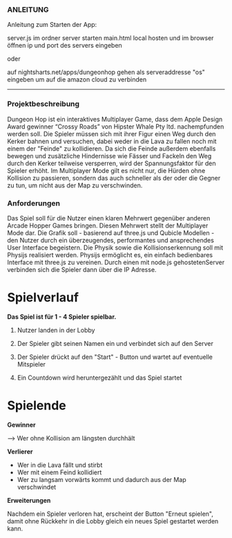 ### ANLEITUNG ###

Anleitung zum Starten der App:

server.js im ordner server starten
main.html local hosten und im browser öffnen
ip und port des servers eingeben

oder

auf nightsharts.net/apps/dungeonhop gehen
als serveraddresse "os" eingeben um auf die amazon cloud zu verbinden
_________________________________________________
 
### Projektbeschreibung ###

Dungeon Hop ist ein interaktives Multiplayer Game, dass dem Apple Design Award
gewinner “Crossy Roads” von Hipster Whale Pty ltd. nachempfunden werden soll.
Die Spieler müssen sich mit ihrer Figur einen Weg durch den Kerker bahnen und versuchen, dabei weder in die Lava zu fallen noch mit einem der "Feinde" zu kollidieren. 
Da sich die Feinde außerdem ebenfalls bewegen und zusätzliche Hindernisse wie Fässer und Fackeln den Weg durch den Kerker teilweise versperren, wird der Spannungsfaktor für den Spieler erhöht. 
Im Multiplayer Mode gilt es nicht nur, die Hürden ohne Kollision zu passieren, sondern das auch schneller als der oder die Gegner zu tun, um nicht aus der Map zu verschwinden.

### Anforderungen ###
Das Spiel soll für die Nutzer einen klaren Mehrwert gegenüber anderen Arcade Hopper
Games bringen. Diesen Mehrwert stellt der Multiplayer Mode dar.
Die Grafik soll - basierend auf three.js und Qubicle Modellen - den Nutzer durch ein
überzeugendes, performantes und ansprechendes User Interface begeistern.
Die Physik sowie die Kollisionserkennung soll mit Physijs realisiert werden. Physijs
ermöglicht es, ein einfach bedienbares Interface mit three.js zu vereinen.
Durch einen mit node.js gehostetenServer verbinden sich die Spieler dann über die IP
Adresse.


# Spielverlauf #

**Das Spiel ist für 1 - 4 Spieler spielbar.**

1. Nutzer landen in der Lobby

2. Der Spieler gibt seinen Namen ein und verbindet sich auf den Server

3. Der Spieler drückt auf den "Start" - Button und wartet auf eventuelle Mitspieler

4. Ein Countdown wird heruntergezählt und das Spiel startet

# Spielende #

**Gewinner**

--> Wer ohne Kollision am längsten durchhält

**Verlierer**
 
*  Wer in die Lava fällt und stirbt
*  Wer mit einem Feind kollidiert
*  Wer zu langsam vorwärts kommt und dadurch aus der Map verschwindet

**Erweiterungen**

Nachdem ein Spieler verloren hat, erscheint der Button "Erneut spielen", damit ohne Rückkehr in die Lobby gleich ein neues Spiel gestartet werden kann.